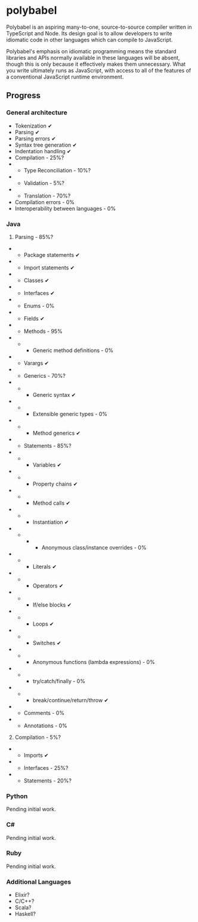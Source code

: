 # polybabel

Polybabel is an aspiring many-to-one, source-to-source compiler written in TypeScript and Node. Its design goal is to allow developers to write idiomatic code in other languages which can compile to JavaScript.

Polybabel's emphasis on idiomatic programming means the standard libraries and APIs normally available in these languages will be absent, though this is only because it effectively makes them unnecessary. What you write ultimately runs as JavaScript, with access to all of the features of a conventional JavaScript runtime environment.

## Progress

### General architecture

* Tokenization ✔
* Parsing ✔
* Parsing errors ✔
* Syntax tree generation ✔
* Indentation handling ✔
* Compilation - 25%?
* * Type Reconciliation - 10%?
* * Validation - 5%?
* * Translation - 70%?
* Compilation errors - 0%
* Interoperability between languages - 0%

### Java
1. Parsing - 85%?
* * Package statements ✔
* * Import statements ✔
* * Classes ✔
* * Interfaces ✔
* * Enums - 0%
* * Fields ✔
* * Methods - 95%
* * - Generic method definitions - 0%
* * Varargs ✔
* * Generics - 70%?
* * - Generic syntax ✔
* * - Extensible generic types - 0%
* * - Method generics ✔
* * Statements - 85%?
* * - Variables ✔
* * - Property chains ✔
* * - Method calls ✔
* * - Instantiation ✔
* * - - Anonymous class/instance overrides - 0%
* * - Literals ✔
* * - Operators ✔
* * - If/else blocks ✔
* * - Loops ✔
* * - Switches ✔
* * - Anonymous functions (lambda expressions) - 0%
* * - try/catch/finally - 0%
* * - break/continue/return/throw ✔
* * Comments - 0%
* * Annotations - 0%
2. Compilation - 5%?
* * Imports ✔
* * Interfaces - 25%?
* * Statements - 20%?

### Python
Pending initial work.

### C#
Pending initial work.

### Ruby
Pending initial work.

### Additional Languages
* Elixir?
* C/C++?
* Scala?
* Haskell?
